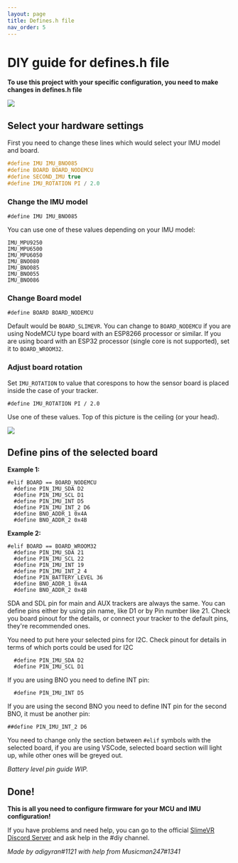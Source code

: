 ```yaml
---
layout: page
title: Defines.h file
nav_order: 5
---
```

# DIY guide for defines.h file

**To use this project with your specific configuration, you need to make changes in defines.h file**

![](https://i.imgur.com/QWwc7kH.png)

## Select your hardware settings

First you need to change these lines which would select your IMU model and board.

```c
#define IMU IMU_BNO085
#define BOARD BOARD_NODEMCU   
#define SECOND_IMU true
#define IMU_ROTATION PI / 2.0
```

### Change the IMU model

```
#define IMU IMU_BNO085
```

You can use one of these values depending on your IMU model:

```
IMU_MPU9250 
IMU_MPU6500 
IMU_MPU6050
IMU_BNO080
IMU_BNO085
IMU_BNO055
IMU_BNO086
```

### Change Board model

``` 
#define BOARD BOARD_NODEMCU
```

Default would be `BOARD_SLIMEVR`. You can change to `BOARD_NODEMCU` if you are using NodeMCU type board with an ESP8266 processor or similar. If you are using board with an ESP32 processor (single core is not supported), set it to `BOARD_WROOM32`.


### Adjust board rotation

Set `IMU_ROTATION` to value that corespons to how the sensor board is placed inside the case of your tracker.
```
#define IMU_ROTATION PI / 2.0
```

Use one of these values. Top of this picture is the ceiling (or your head).

![](https://i.imgur.com/09x76XB.png)


## Define pins of the selected board

**Example 1:**

``` 
#elif BOARD == BOARD_NODEMCU
  #define PIN_IMU_SDA D2
  #define PIN_IMU_SCL D1
  #define PIN_IMU_INT D5
  #define PIN_IMU_INT_2 D6
  #define BNO_ADDR_1 0x4A
  #define BNO_ADDR_2 0x4B
```

**Example 2:**

```
#elif BOARD == BOARD_WROOM32
  #define PIN_IMU_SDA 21
  #define PIN_IMU_SCL 22
  #define PIN_IMU_INT 19
  #define PIN_IMU_INT_2 4
  #define PIN_BATTERY_LEVEL 36
  #define BNO_ADDR_1 0x4A
  #define BNO_ADDR_2 0x4B
```

SDA and SDL pin for main and AUX trackers are always the same. You can define pins either by using pin name, like D1 or by Pin number like 21. Check you board pinout for the details, or connect your tracker to the default pins, they're recommended ones.

You need to put here your selected pins for I2C. Check pinout for details in terms of which ports could be used for I2C

```
  #define PIN_IMU_SDA D2
  #define PIN_IMU_SCL D1
```

If you are using BNO you need to define INT pin:

```
  #define PIN_IMU_INT D5
```

If you are using the second BNO you need to define INT pin for the second BNO, it must be another pin:

```
##define PIN_IMU_INT_2 D6
```

You need to change only the section between `#elif` symbols with the selected board, if you are using VSCode, selected board section will light up, while other ones will be greyed out.


_Battery level pin guide WIP._

## Done!

**This is all you need to configure firmware for your MCU and IMU configuration!**

If you have problems and need help, you can go to the official  [SlimeVR Discord Server](https://discord.gg/TEWhH5MaeK) and ask help in the #diy channel.


_Made by adigyran#1121 with help from Musicman247#1341_
